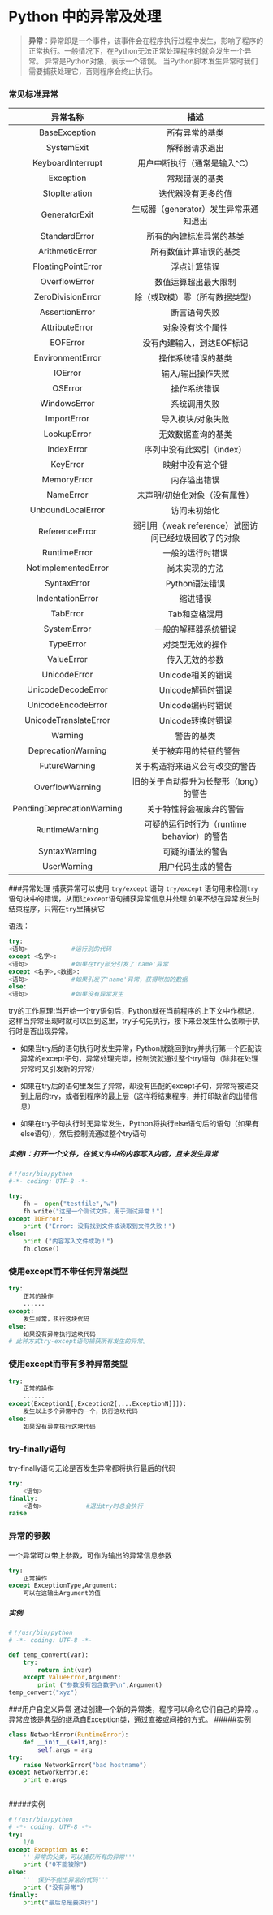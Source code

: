 # Python 中的异常及处理
>   **异常**：异常即是一个事件，该事件会在程序执行过程中发生，影响了程序的正常执行。一般情况下，在Python无法正常处理程序时就会发生一个异常。
异常是Python对象，表示一个错误。
当Python脚本发生异常时我们需要捕获处理它，否则程序会终止执行。
### 常见标准异常
| 异常名称 | 描述 |
| :------: | :------: |
|BaseException|所有异常的基类|
|SystemExit|解释器请求退出|
|KeyboardInterrupt|用户中断执行（通常是输入^C）|
|Exception|常规错误的基类|
|StopIteration|迭代器没有更多的值|
|GeneratorExit|生成器（generator）发生异常来通知退出|
|StandardError|所有的內建标准异常的基类|
|ArithmeticError|所有数值计算错误的基类|
|FloatingPointError|浮点计算错误|
|OverflowError|数值运算超出最大限制|
|ZeroDivisionError|除（或取模）零（所有数据类型）|
|AssertionError|断言语句失败|
|AttributeError|对象没有这个属性|
|EOFError|没有內建输入，到达EOF标记|
|EnvironmentError|操作系统错误的基类|
|IOError|输入/输出操作失败|
|OSError|操作系统错误|
|WindowsError|系统调用失败|
|ImportError|导入模块/对象失败|
|LookupError|无效数据查询的基类|
|IndexError|序列中没有此索引（index）|
|KeyError|映射中没有这个键|
|MemoryError|内存溢出错误|
|NameError|未声明/初始化对象（没有属性）|
|UnboundLocalError|访问未初始化|
|ReferenceError|弱引用（weak reference）试图访问已经垃圾回收了的对象|
|RuntimeError|一般的运行时错误|
|NotImplementedError|尚未实现的方法|
|SyntaxError|Python语法错误|
|IndentationError|缩进错误|
|TabError|Tab和空格混用|
|SystemError|一般的解释器系统错误|
|TypeError|对类型无效的操作|
|ValueError|传入无效的参数|
|UnicodeError|Unicode相关的错误|
|UnicodeDecodeError|Unicode解码时错误|
|UnicodeEncodeError|Unicode编码时错误|
|UnicodeTranslateError|Unicode转换时错误|
|Warning|警告的基类|
|DeprecationWarning|关于被弃用的特征的警告|
|FutureWarning|关于构造将来语义会有改变的警告|
|OverflowWarning|旧的关于自动提升为长整形（long）的警告|
|PendingDeprecationWarning|关于特性将会被废弃的警告|
|RuntimeWarning|可疑的运行时行为（runtime behavior）的警告|
|SyntaxWarning|可疑的语法的警告|
|UserWarning|用户代码生成的警告|

###异常处理
捕获异常可以使用 `try/except` 语句
`try/except` 语句用来检测`try`语句块中的错误，从而让`except`语句捕获异常信息并处理
如果不想在异常发生时结束程序，只需在`try`里捕获它

语法：
```Python
try:
<语句>			#运行别的代码
except <名字>:
<语句>			#如果在try部分引发了'name'异常
except <名字>,<数据>:
<语句>			#如果引发了'name'异常，获得附加的数据
else:
<语句>			#如果没有异常发生
```
try的工作原理:当开始一个try语句后，Python就在当前程序的上下文中作标记，这样当异常出现时就可以回到这里，try子句先执行，接下来会发生什么依赖于执行时是否出现异常。

* 如果当try后的语句执行时发生异常，Python就跳回到try并执行第一个匹配该异常的except子句，异常处理完毕，控制流就通过整个try语句（除非在处理异常时又引发新的异常）

* 如果在try后的语句里发生了异常，却没有匹配的except子句，异常将被递交到上层的try，或者到程序的最上层（这样将结束程序，并打印缺省的出错信息）

* 如果在try子句执行时无异常发生，Python将执行else语句后的语句（如果有else语句），然后控制流通过整个try语句

##### 实例1：打开一个文件，在该文件中的内容写入内容，且未发生异常
```Python
#！/usr/bin/python
#-*- coding: UTF-8 -*-

try:
	fh =  open("testfile","w")
	fh.write("这是一个测试文件，用于测试异常！")
except IOError:
	print ("Error: 没有找到文件或读取到文件失败！")
else:
	print ("内容写入文件成功！")
	fh.close()

```
### 使用except而不带任何异常类型
```Python
try:
	正常的操作
	......
except:
	发生异常，执行这块代码
else:
	如果没有异常执行这块代码
# 此种方式try-except语句捕获所有发生的异常。	
```
### 使用except而带有多种异常类型
```Python
try:
	正常的操作
	......
except(Exception1[,Exception2[,...ExceptionN]]]):
	发生以上多个异常中的一个，执行这块代码
else:
	如果没有异常执行这块代码
```
### try-finally语句
try-finally语句无论是否发生异常都将执行最后的代码

```Python
try:
	<语句>
finally:
	<语句>			#退出try时总会执行
raise
```
### 异常的参数
一个异常可以带上参数，可作为输出的异常信息参数
```Python
try:
	正常操作
except ExceptionType,Argument:
	可以在这输出Argument的值
```
##### 实例
```Python
#！/usr/bin/python
# -*- coding: UTF-8 -*-

def temp_convert(var):
	try:
		return int(var)
	except ValueError,Argument:
		print ("参数没有包含数字\n",Argument)
temp_convert("xyz")
```

###用户自定义异常
通过创建一个新的异常类，程序可以命名它们自己的异常，。异常应该是典型的继承自Exception类，通过直接或间接的方式。
#####实例
```Python
class NetworkError(RuntimeError):
	def __init__(self,arg):
		self.args = arg
try:
	raise NetworkError("bad hostname")
except NetworkError,e:
	print e.args
	
```
#####实例
```Python
#！/usr/bin/python
# -*- coding: UTF-8 -*-
try:
	1/0
except Exception as e:
	'''异常的父类，可以捕获所有的异常'''
	print ("0不能被除")
else:
	''' 保护不抛出异常的代码'''
	print ("没有异常")
finally:
	print("最后总是要执行")
```
